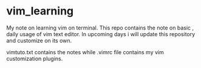 # vim_learning
My note on learning vim on terminal.
This repo contains the note on basic , daily usage of vim text editor. 
In upcoming days i will update this repository and customize on its own. 

vimtuto.txt contains the notes while .vimrc file contains my vim customization plugins.

